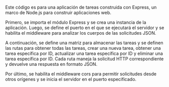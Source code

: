 Este código es para una aplicación de tareas construida con Express, un marco de Node.js para construir aplicaciones web.

Primero, se importa el módulo Express y se crea una instancia de la aplicación. Luego, se define el puerto en el que se ejecutará el servidor y se habilita el middleware para analizar los cuerpos de las solicitudes JSON.

A continuación, se define una matriz para almacenar las tareas y se definen las rutas para obtener todas las tareas, crear una nueva tarea, obtener una tarea específica por ID, actualizar una tarea específica por ID y eliminar una tarea específica por ID. Cada ruta maneja la solicitud HTTP correspondiente y devuelve una respuesta en formato JSON.

Por último, se habilita el middleware cors para permitir solicitudes desde otros orígenes y se inicia el servidor en el puerto especificado.